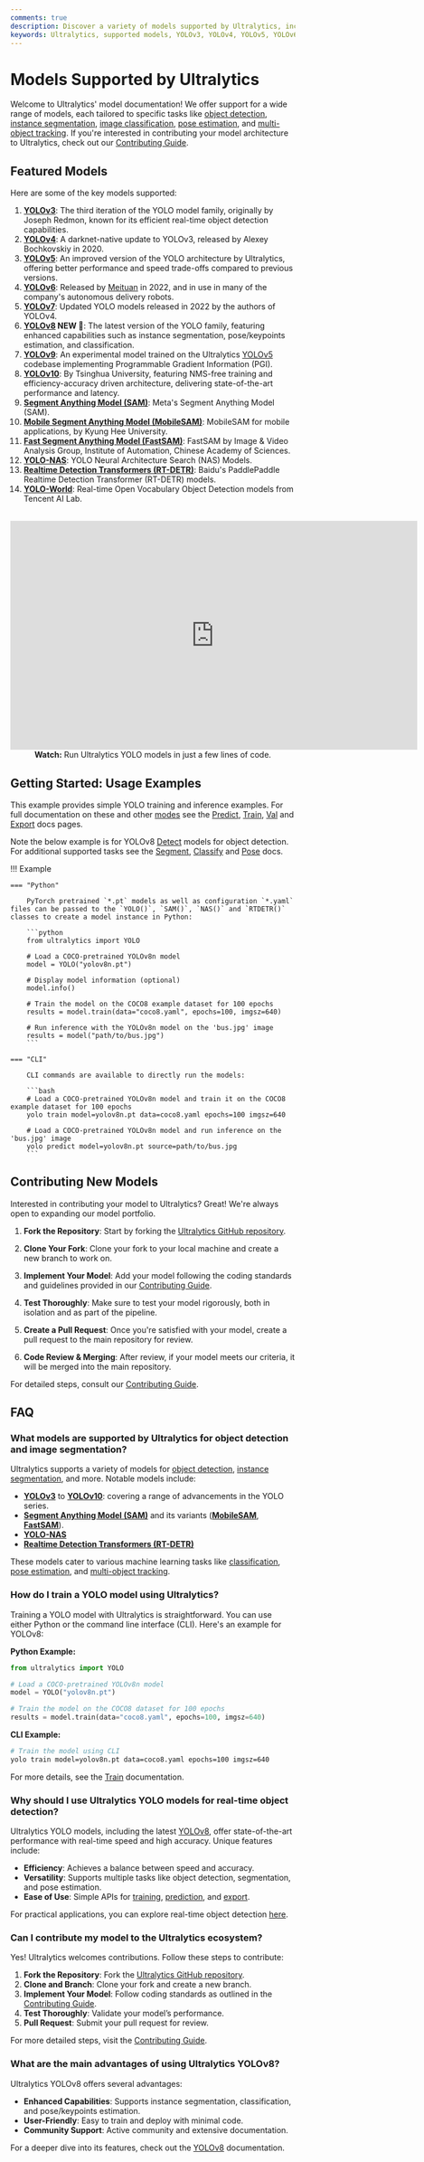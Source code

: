 ```yaml
---
comments: true
description: Discover a variety of models supported by Ultralytics, including YOLOv3 to YOLOv10, NAS, SAM, and RT-DETR for detection, segmentation, and more.
keywords: Ultralytics, supported models, YOLOv3, YOLOv4, YOLOv5, YOLOv6, YOLOv7, YOLOv8, YOLOv9, YOLOv10, SAM, NAS, RT-DETR, object detection, image segmentation, classification, pose estimation, multi-object tracking
---
```


# Models Supported by Ultralytics

Welcome to Ultralytics' model documentation! We offer support for a wide range of models, each tailored to specific tasks like [object detection](../tasks/detect.md), [instance segmentation](../tasks/segment.md), [image classification](../tasks/classify.md), [pose estimation](../tasks/pose.md), and [multi-object tracking](../modes/track.md). If you're interested in contributing your model architecture to Ultralytics, check out our [Contributing Guide](../help/contributing.md).

## Featured Models

Here are some of the key models supported:

1. **[YOLOv3](yolov3.md)**: The third iteration of the YOLO model family, originally by Joseph Redmon, known for its efficient real-time object detection capabilities.
2. **[YOLOv4](yolov4.md)**: A darknet-native update to YOLOv3, released by Alexey Bochkovskiy in 2020.
3. **[YOLOv5](yolov5.md)**: An improved version of the YOLO architecture by Ultralytics, offering better performance and speed trade-offs compared to previous versions.
4. **[YOLOv6](yolov6.md)**: Released by [Meituan](https://about.meituan.com/) in 2022, and in use in many of the company's autonomous delivery robots.
5. **[YOLOv7](yolov7.md)**: Updated YOLO models released in 2022 by the authors of YOLOv4.
6. **[YOLOv8](yolov8.md) NEW 🚀**: The latest version of the YOLO family, featuring enhanced capabilities such as instance segmentation, pose/keypoints estimation, and classification.
7. **[YOLOv9](yolov9.md)**: An experimental model trained on the Ultralytics [YOLOv5](yolov5.md) codebase implementing Programmable Gradient Information (PGI).
8. **[YOLOv10](yolov10.md)**: By Tsinghua University, featuring NMS-free training and efficiency-accuracy driven architecture, delivering state-of-the-art performance and latency.
9. **[Segment Anything Model (SAM)](sam.md)**: Meta's Segment Anything Model (SAM).
10. **[Mobile Segment Anything Model (MobileSAM)](mobile-sam.md)**: MobileSAM for mobile applications, by Kyung Hee University.
11. **[Fast Segment Anything Model (FastSAM)](fast-sam.md)**: FastSAM by Image & Video Analysis Group, Institute of Automation, Chinese Academy of Sciences.
12. **[YOLO-NAS](yolo-nas.md)**: YOLO Neural Architecture Search (NAS) Models.
13. **[Realtime Detection Transformers (RT-DETR)](rtdetr.md)**: Baidu's PaddlePaddle Realtime Detection Transformer (RT-DETR) models.
14. **[YOLO-World](yolo-world.md)**: Real-time Open Vocabulary Object Detection models from Tencent AI Lab.

<p align="center">
  <br>
  <iframe loading="lazy" width="720" height="405" src="https://www.youtube.com/embed/MWq1UxqTClU?si=nHAW-lYDzrz68jR0"
    title="YouTube video player" frameborder="0"
    allow="accelerometer; autoplay; clipboard-write; encrypted-media; gyroscope; picture-in-picture; web-share"
    allowfullscreen>
  </iframe>
  <br>
  <strong>Watch:</strong> Run Ultralytics YOLO models in just a few lines of code.
</p>

## Getting Started: Usage Examples

This example provides simple YOLO training and inference examples. For full documentation on these and other [modes](../modes/index.md) see the [Predict](../modes/predict.md), [Train](../modes/train.md), [Val](../modes/val.md) and [Export](../modes/export.md) docs pages.

Note the below example is for YOLOv8 [Detect](../tasks/detect.md) models for object detection. For additional supported tasks see the [Segment](../tasks/segment.md), [Classify](../tasks/classify.md) and [Pose](../tasks/pose.md) docs.

!!! Example

    === "Python"

        PyTorch pretrained `*.pt` models as well as configuration `*.yaml` files can be passed to the `YOLO()`, `SAM()`, `NAS()` and `RTDETR()` classes to create a model instance in Python:

        ```python
        from ultralytics import YOLO

        # Load a COCO-pretrained YOLOv8n model
        model = YOLO("yolov8n.pt")

        # Display model information (optional)
        model.info()

        # Train the model on the COCO8 example dataset for 100 epochs
        results = model.train(data="coco8.yaml", epochs=100, imgsz=640)

        # Run inference with the YOLOv8n model on the 'bus.jpg' image
        results = model("path/to/bus.jpg")
        ```

    === "CLI"

        CLI commands are available to directly run the models:

        ```bash
        # Load a COCO-pretrained YOLOv8n model and train it on the COCO8 example dataset for 100 epochs
        yolo train model=yolov8n.pt data=coco8.yaml epochs=100 imgsz=640

        # Load a COCO-pretrained YOLOv8n model and run inference on the 'bus.jpg' image
        yolo predict model=yolov8n.pt source=path/to/bus.jpg
        ```

## Contributing New Models

Interested in contributing your model to Ultralytics? Great! We're always open to expanding our model portfolio.

1. **Fork the Repository**: Start by forking the [Ultralytics GitHub repository](https://github.com/ultralytics/ultralytics).

2. **Clone Your Fork**: Clone your fork to your local machine and create a new branch to work on.

3. **Implement Your Model**: Add your model following the coding standards and guidelines provided in our [Contributing Guide](../help/contributing.md).

4. **Test Thoroughly**: Make sure to test your model rigorously, both in isolation and as part of the pipeline.

5. **Create a Pull Request**: Once you're satisfied with your model, create a pull request to the main repository for review.

6. **Code Review & Merging**: After review, if your model meets our criteria, it will be merged into the main repository.

For detailed steps, consult our [Contributing Guide](../help/contributing.md).

## FAQ

### What models are supported by Ultralytics for object detection and image segmentation?

Ultralytics supports a variety of models for [object detection](../tasks/detect.md), [instance segmentation](../tasks/segment.md), and more. Notable models include:

- **[YOLOv3](yolov3.md)** to **[YOLOv10](yolov10.md)**: covering a range of advancements in the YOLO series.
- **[Segment Anything Model (SAM)](sam.md)** and its variants (**[MobileSAM](mobile-sam.md)**, **[FastSAM](fast-sam.md)**).
- **[YOLO-NAS](yolo-nas.md)**
- **[Realtime Detection Transformers (RT-DETR)](rtdetr.md)**

These models cater to various machine learning tasks like [classification](../tasks/classify.md), [pose estimation](../tasks/pose.md), and [multi-object tracking](../modes/track.md).

### How do I train a YOLO model using Ultralytics?

Training a YOLO model with Ultralytics is straightforward. You can use either Python or the command line interface (CLI). Here's an example for YOLOv8:

**Python Example:**

```python
from ultralytics import YOLO

# Load a COCO-pretrained YOLOv8n model
model = YOLO("yolov8n.pt")

# Train the model on the COCO8 dataset for 100 epochs
results = model.train(data="coco8.yaml", epochs=100, imgsz=640)
```

**CLI Example:**

```bash
# Train the model using CLI
yolo train model=yolov8n.pt data=coco8.yaml epochs=100 imgsz=640
```

For more details, see the [Train](../modes/train.md) documentation.

### Why should I use Ultralytics YOLO models for real-time object detection?

Ultralytics YOLO models, including the latest [YOLOv8](yolov8.md), offer state-of-the-art performance with real-time speed and high accuracy. Unique features include:

- **Efficiency**: Achieves a balance between speed and accuracy.
- **Versatility**: Supports multiple tasks like object detection, segmentation, and pose estimation.
- **Ease of Use**: Simple APIs for [training](../modes/train.md), [prediction](../modes/predict.md), and [export](../modes/export.md).

For practical applications, you can explore real-time object detection [here](../blog/object-detection-with-a-pre-trained-ultralytics-yolov8-model).

### Can I contribute my model to the Ultralytics ecosystem?

Yes! Ultralytics welcomes contributions. Follow these steps to contribute:

1. **Fork the Repository**: Fork the [Ultralytics GitHub repository](https://github.com/ultralytics/ultralytics).
2. **Clone and Branch**: Clone your fork and create a new branch.
3. **Implement Your Model**: Follow coding standards as outlined in the [Contributing Guide](../help/contributing.md).
4. **Test Thoroughly**: Validate your model’s performance.
5. **Pull Request**: Submit your pull request for review.

For more detailed steps, visit the [Contributing Guide](../help/contributing.md).

### What are the main advantages of using Ultralytics YOLOv8?

Ultralytics YOLOv8 offers several advantages:

- **Enhanced Capabilities**: Supports instance segmentation, classification, and pose/keypoints estimation.
- **User-Friendly**: Easy to train and deploy with minimal code.
- **Community Support**: Active community and extensive documentation.

For a deeper dive into its features, check out the [YOLOv8](yolov8.md) documentation.
